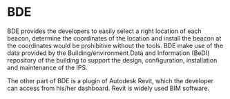 # BDE
BDE provides the developers to easily select a right location of each beacon, determine the coordinates of the location and install the beacon at the coordinates would be prohibitive without the tools. BDE make use of the data provided by the Building/environment Data and Information (BeDI) repository of the building to support the design, configuration, installation and maintenance of the IPS. 

The other part of BDE is a plugin of Autodesk Revit, which the developer can access from his/her dashboard. Revit is widely used BIM software.
